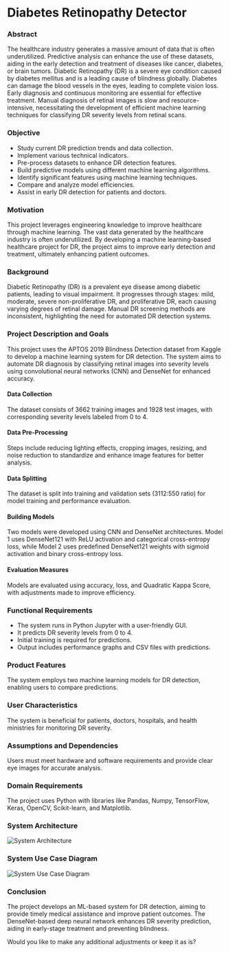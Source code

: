 # Diabetes Retinopathy Detector

### Abstract

The healthcare industry generates a massive amount of data that is often underutilized. Predictive analysis can enhance the use of these datasets, aiding in the early detection and treatment of diseases like cancer, diabetes, or brain tumors. Diabetic Retinopathy (DR) is a severe eye condition caused by diabetes mellitus and is a leading cause of blindness globally. Diabetes can damage the blood vessels in the eyes, leading to complete vision loss. Early diagnosis and continuous monitoring are essential for effective treatment. Manual diagnosis of retinal images is slow and resource-intensive, necessitating the development of efficient machine learning techniques for classifying DR severity levels from retinal scans.

### Objective

- Study current DR prediction trends and data collection.
- Implement various technical indicators.
- Pre-process datasets to enhance DR detection features.
- Build predictive models using different machine learning algorithms.
- Identify significant features using machine learning techniques.
- Compare and analyze model efficiencies.
- Assist in early DR detection for patients and doctors.

### Motivation

This project leverages engineering knowledge to improve healthcare through machine learning. The vast data generated by the healthcare industry is often underutilized. By developing a machine learning-based healthcare project for DR, the project aims to improve early detection and treatment, ultimately enhancing patient outcomes.

### Background

Diabetic Retinopathy (DR) is a prevalent eye disease among diabetic patients, leading to visual impairment. It progresses through stages: mild, moderate, severe non-proliferative DR, and proliferative DR, each causing varying degrees of retinal damage. Manual DR screening methods are inconsistent, highlighting the need for automated DR detection systems.

### Project Description and Goals

This project uses the APTOS 2019 Blindness Detection dataset from Kaggle to develop a machine learning system for DR detection. The system aims to automate DR diagnosis by classifying retinal images into severity levels using convolutional neural networks (CNN) and DenseNet for enhanced accuracy.

#### Data Collection

The dataset consists of 3662 training images and 1928 test images, with corresponding severity levels labeled from 0 to 4.

#### Data Pre-Processing

Steps include reducing lighting effects, cropping images, resizing, and noise reduction to standardize and enhance image features for better analysis.

#### Data Splitting

The dataset is split into training and validation sets (3112:550 ratio) for model training and performance evaluation.

#### Building Models

Two models were developed using CNN and DenseNet architectures. Model 1 uses DenseNet121 with ReLU activation and categorical cross-entropy loss, while Model 2 uses predefined DenseNet121 weights with sigmoid activation and binary cross-entropy loss.

#### Evaluation Measures

Models are evaluated using accuracy, loss, and Quadratic Kappa Score, with adjustments made to improve efficiency.

### Functional Requirements

- The system runs in Python Jupyter with a user-friendly GUI.
- It predicts DR severity levels from 0 to 4.
- Initial training is required for predictions.
- Output includes performance graphs and CSV files with predictions.

### Product Features

The system employs two machine learning models for DR detection, enabling users to compare predictions.

### User Characteristics

The system is beneficial for patients, doctors, hospitals, and health ministries for monitoring DR severity.

### Assumptions and Dependencies

Users must meet hardware and software requirements and provide clear eye images for accurate analysis.

### Domain Requirements

The project uses Python with libraries like Pandas, Numpy, TensorFlow, Keras, OpenCV, Scikit-learn, and Matplotlib.

### System Architecture

![System Architecture](https://user-images.githubusercontent.com/45623734/122232959-4a050480-ced9-11eb-8126-78043ccbb0c9.png)

### System Use Case Diagram

![System Use Case Diagram](https://user-images.githubusercontent.com/45623734/122233019-55f0c680-ced9-11eb-9101-9374bd6837f7.png)

### Conclusion

The project develops an ML-based system for DR detection, aiming to provide timely medical assistance and improve patient outcomes. The DenseNet-based deep neural network enhances DR severity prediction, aiding in early-stage treatment and preventing blindness.

Would you like to make any additional adjustments or keep it as is?
